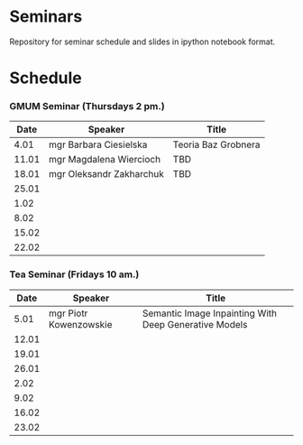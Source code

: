 # Seminars
Repository for seminar schedule and slides in ipython notebook format.

# Schedule
### GMUM Seminar (Thursdays 2 pm.)
| Date  | Speaker                                            | Title                                                      |
|-------|----------------------------------------------------|----------------------------------------------------------- | 
|  4.01 | mgr Barbara Ciesielska                             | Teoria Baz Grobnera                                        |
| 11.01 | mgr Magdalena Wiercioch                            | TBD                                                        |
| 18.01 | mgr Oleksandr Zakharchuk                           | TBD                                                        |
| 25.01 |                                                    |                                                            |
|  1.02 |                                                    |                                                            |
|  8.02 |                                                    |                                                            |
| 15.02 |                                                    |                                                            |
| 22.02 |                                                    |                                                            |


### Tea Seminar (Fridays 10 am.)
| Date  | Speaker                                            | Title                                                      |
|-------|----------------------------------------------------|----------------------------------------------------------- | 
|  5.01 | mgr Piotr Kowenzowskie                             | Semantic Image Inpainting With Deep Generative Models      |
| 12.01 |                                                    |                                                            |
| 19.01 |                                                    |                                                            |
| 26.01 |                                                    |                                                            |
|  2.02 |                                                    |                                                            |
|  9.02 |                                                    |                                                            |
| 16.02 |                                                    |                                                            |
| 23.02 |                                                    |                                                            |
